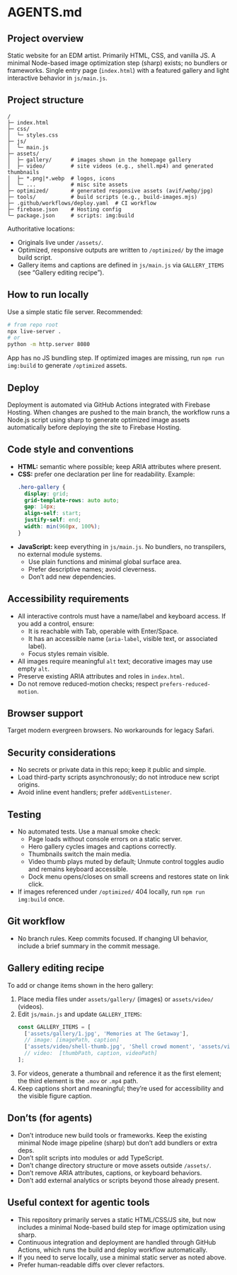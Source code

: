 # AGENTS.md

## Project overview
Static website for an EDM artist. Primarily HTML, CSS, and vanilla JS. A minimal Node-based image optimization step (sharp) exists; no bundlers or frameworks. Single entry page (`index.html`) with a featured gallery and light interactive behavior in `js/main.js`.

## Project structure
```
/
├─ index.html
├─ css/
│  └─ styles.css
├─ js/
│  └─ main.js
├─ assets/
│  ├─ gallery/      # images shown in the homepage gallery
│  ├─ video/        # site videos (e.g., shell.mp4) and generated thumbnails
│  ├─ *.png|*.webp  # logos, icons
│  └─ ...           # misc site assets
├─ optimized/       # generated responsive assets (avif/webp/jpg)
├─ tools/           # build scripts (e.g., build-images.mjs)
├─ .github/workflows/deploy.yaml  # CI workflow
├─ firebase.json    # Hosting config
└─ package.json     # scripts: img:build
```
Authoritative locations:
- Originals live under `/assets/`.
- Optimized, responsive outputs are written to `/optimized/` by the image build script.
- Gallery items and captions are defined in `js/main.js` via `GALLERY_ITEMS` (see “Gallery editing recipe”).

## How to run locally
Use a simple static file server. Recommended:
```bash
# from repo root
npx live-server .
# or
python -m http.server 8080
```
App has no JS bundling step. If optimized images are missing, run `npm run img:build` to generate `/optimized` assets.

## Deploy
Deployment is automated via GitHub Actions integrated with Firebase Hosting. When changes are pushed to the main branch, the workflow runs a Node.js script using sharp to generate optimized image assets automatically before deploying the site to Firebase Hosting.

## Code style and conventions
- **HTML:** semantic where possible; keep ARIA attributes where present.
- **CSS:** prefer one declaration per line for readability. Example:
  ```css
  .hero-gallery {
    display: grid;
    grid-template-rows: auto auto;
    gap: 14px;
    align-self: start;
    justify-self: end;
    width: min(960px, 100%);
  }
  ```
- **JavaScript:** keep everything in `js/main.js`. No bundlers, no transpilers, no external module systems.
  - Use plain functions and minimal global surface area.
  - Prefer descriptive names; avoid cleverness.
  - Don’t add new dependencies.

## Accessibility requirements
- All interactive controls must have a name/label and keyboard access. If you add a control, ensure:
  - It is reachable with Tab, operable with Enter/Space.
  - It has an accessible name (`aria-label`, visible text, or associated label).
  - Focus styles remain visible.
- All images require meaningful `alt` text; decorative images may use empty `alt`.
- Preserve existing ARIA attributes and roles in `index.html`.
- Do not remove reduced-motion checks; respect `prefers-reduced-motion`.

## Browser support
Target modern evergreen browsers. No workarounds for legacy Safari.

## Security considerations
- No secrets or private data in this repo; keep it public and simple.
- Load third-party scripts asynchronously; do not introduce new script origins.
- Avoid inline event handlers; prefer `addEventListener`.

## Testing
- No automated tests. Use a manual smoke check:
  - Page loads without console errors on a static server.
  - Hero gallery cycles images and captions correctly.
  - Thumbnails switch the main media.
  - Video thumb plays muted by default; Unmute control toggles audio and remains keyboard accessible.
  - Dock menu opens/closes on small screens and restores state on link click.
- If images referenced under `/optimized/` 404 locally, run `npm run img:build` once.

## Git workflow
- No branch rules. Keep commits focused. If changing UI behavior, include a brief summary in the commit message.

## Gallery editing recipe
To add or change items shown in the hero gallery:
1. Place media files under `assets/gallery/` (images) or `assets/video/` (videos).
2. Edit `js/main.js` and update `GALLERY_ITEMS`:
   ```js
   const GALLERY_ITEMS = [
     ['assets/gallery/1.jpg', 'Memories at The Getaway'],
     // image: [imagePath, caption]
     ['assets/video/shell-thumb.jpg', 'Shell crowd moment', 'assets/video/shell.mp4']
     // video:  [thumbPath, caption, videoPath]
   ];
   ```
3. For videos, generate a thumbnail and reference it as the first element; the third element is the `.mov` or `.mp4` path.
4. Keep captions short and meaningful; they’re used for accessibility and the visible figure caption.

## Don’ts (for agents)
- Don’t introduce new build tools or frameworks. Keep the existing minimal Node image pipeline (sharp) but don’t add bundlers or extra deps.
- Don’t split scripts into modules or add TypeScript.
- Don’t change directory structure or move assets outside `/assets/`.
- Don’t remove ARIA attributes, captions, or keyboard behaviors.
- Don’t add external analytics or scripts beyond those already present.

## Useful context for agentic tools
- This repository primarily serves a static HTML/CSS/JS site, but now includes a minimal Node-based build step for image optimization using sharp.
- Continuous integration and deployment are handled through GitHub Actions, which runs the build and deploy workflow automatically.
- If you need to serve locally, use a minimal static server as noted above.
- Prefer human-readable diffs over clever refactors.
